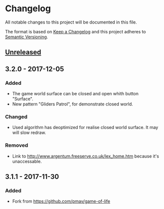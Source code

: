 # Changelog
All notable changes to this project will be documented in this file.

The format is based on [Keep a Changelog](http://keepachangelog.com/en/1.0.0/)
and this project adheres to [Semantic Versioning](http://semver.org/spec/v2.0.0.html).

## [Unreleased]

## 3.2.0 - 2017-12-05
### Added
- The game world surface can be closed and open whith button "Surface".
- New pattern "Gliders Patrol", for demonstrate closed world.

### Changed
- Used algorithm has deoptimized for realise closed world surface. It may will slow redraw.

### Removed
- Link to http://www.argentum.freeserve.co.uk/lex_home.htm because it's unaccessable.


## 3.1.1 - 2017-11-30
### Added
- Fork from https://github.com/pmav/game-of-life

[Unreleased]: https://github.com/urlandi/game-of-live/compare/v3.1.1...HEAD
[3.2.0]: https://github.com/urlandi/game-of-live/compare/v3.2.0...v3.1.1
